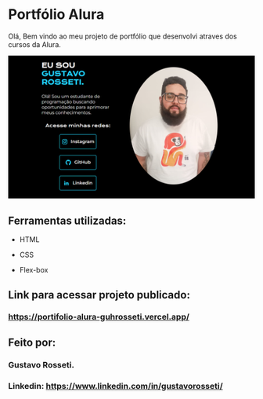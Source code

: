 # Portfólio Alura
Olá, Bem vindo ao meu projeto de portfólio que desenvolvi atraves dos cursos da Alura.

![image](https://github.com/Guhrosseti/portifolio-alura/blob/main/assets/portfolio-alura.png)

## Ferramentas utilizadas:

* HTML

* CSS

* Flex-box

## Link para acessar projeto publicado:

### https://portifolio-alura-guhrosseti.vercel.app/

## Feito por:

### Gustavo Rosseti.

### Linkedin: https://www.linkedin.com/in/gustavorosseti/
